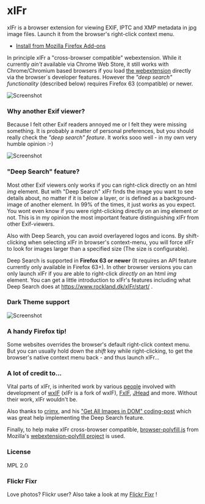 # xIFr

xIFr is a browser extension for viewing EXIF, IPTC and XMP metadata in jpg image files. Launch it from the browser's right-click context menu.

* [Install from Mozilla Firefox Add-ons](https://addons.mozilla.org/firefox/addon/xifr?src=external-github)

In principle xIFr a "cross-browser compatible" webextension. While it currently _ain't_ available via Chrome Web Store, it still works with Chrome/Chromium based browsers if you load [the webextension](https://github.com/StigNygaard/xIFr/releases) directly via the browser´s developer features. 
However the _"deep search" functionality_ (described below) requires Firefox 63 (compatible) or newer. 

![Screenshot](https://www.rockland.dk/img/xIFr100-1-1400x1050.jpg)

### Why another Exif viewer?

Because I felt other Exif readers annoyed me or I felt they were missing something. It is probably a matter of personal preferences,
but you should really check the _"deep search" feature_. It works sooo well - in my own very humble opinion :-)

![Screenshot](https://www.rockland.dk/img/xIFr100-2-1400x1050.jpg)

### "Deep Search" feature?
Most other Exif viewers only works if you can right-click directly on an html _img_ element. But with "Deep Search" xIFr finds the image you want to see details about,
no matter if it is below a layer, or is defined as a background-image of another element. In 99% of the times, it just works as you expect.
You wont even know if you were right-clicking directly on an img element or not. This is in my opinion the most important feature distinguishing
xIFr from other Exif-viewers.

Also with Deep Search, you can avoid overlayered logos and icons. By shift-clicking when selecting xIFr in browser's context-menu, you will force
xIFr to look for images larger than a specified size (The size is configurable).

Deep Search is supported in **Firefox 63 or newer** (It requires an API feature currently only available in Firefox 63+). In other browser versions you can only launch xIFr if you are able to right-click _directly on_ an html _img_ element. You can get a little introduction to xIFr's features including what Deep Search does at https://www.rockland.dk/xIFr/start/ .  

### Dark Theme support


![Screenshot](https://www.rockland.dk/img/xIFr100-3-1400x1050.jpg)

### A handy Firefox tip!
Some websites overrides the browser's default right-click context menu. But you can usually hold down the _shift_ key while
right-clicking, to get the browser's native context menu back - and thus launch xIFr...

### A lot of credit to...
Vital parts of xIFr, is inherited work by various [people](https://raw.githubusercontent.com/StigNygaard/xIFr/master/AUTHORS)
involved with development of [wxIF](https://github.com/gcp/wxif) (xIFr is a fork of wxIF),
[FxIF](https://code.google.com/archive/p/fxif/), [JHead](http://www.sentex.net/~mwandel/jhead/) and more.
Without their work, xIFr wouldn't be.

Also thanks to [crimx](https://github.com/crimx), and his ["Get All Images in DOM" coding-post](https://blog.crimx.com/2017/03/09/get-all-images-in-dom-including-background-en/) which was great help implementing the Deep Search feature.

Finally, to help make xIFr cross-browser compatible, [browser-polyfill.js](https://github.com/StigNygaard/xIFr/tree/master/lib/mozilla) from
Mozilla's [webextension-polyfill project](https://github.com/mozilla/webextension-polyfill) is used.

### License

MPL 2.0

### Flickr Fixr
Love photos? Flickr user? Also take a look at my [Flickr Fixr](https://github.com/StigNygaard/Stigs_Flickr_Fixr) !
